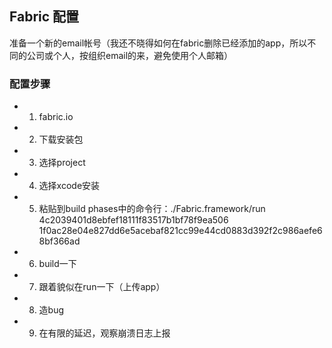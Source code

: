 ## Fabric 配置

准备一个新的email帐号（我还不晓得如何在fabric删除已经添加的app，所以不同的公司或个人，按组织email的来，避免使用个人邮箱）

### 配置步骤

  * 1. fabric.io
  * 2. 下载安装包
  * 3. 选择project
  * 4. 选择xcode安装
  * 5. 粘贴到build phases中的命令行：./Fabric.framework/run 4c2039401d8ebfef18111f83517b1bf78f9ea506 1f0ac28e04e827dd6e5acebaf821cc99e44cd0883d392f2c986aefe68bf366ad
  * 6. build一下
  * 7. 跟着貌似在run一下（上传app）
  * 8. 造bug
  * 9. 在有限的延迟，观察崩溃日志上报
